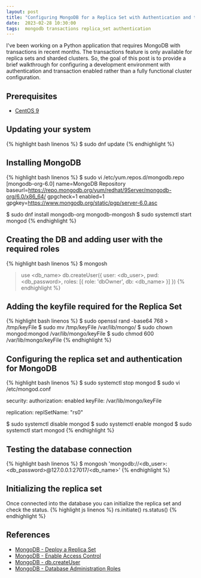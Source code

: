 ```yaml
---
layout: post
title: "Configuring MongoDB for a Replica Set with Authentication and transactions support"
date:  2023-02-28 10:30:00
tags:  mongodb transactions replica_set authentication 
---
```


I've been working on a Python application that requires MongoDB with transactions in recent months.
The transactions feature is only available for replica sets and sharded clusters. So, the goal of 
this post is to provide a brief walkthrough for configuring a development environment 
with authentication and transaction enabled  rather than a fully functional cluster configuration.

## Prerequisites

* [CentOS 9](https://centos.org/stream9/)

## Updating your system
{% highlight bash linenos %}
$ sudo dnf update
{% endhighlight %}

## Installing MongoDB
{% highlight bash linenos %}
$ sudo vi /etc/yum.repos.d/mongodb.repo
[mongodb-org-6.0] 
name=MongoDB Repository
baseurl=https://repo.mongodb.org/yum/redhat/9Server/mongodb-org/6.0/x86_64/
gpgcheck=1
enabled=1
gpgkey=https://www.mongodb.org/static/pgp/server-6.0.asc


$ sudo dnf install mongodb-org mongodb-mongosh
$ sudo systemctl start mongod
{% endhighlight %}

## Creating the DB and adding user with the required roles
{% highlight bash linenos %}
$ mongosh
> use <db_name>
> db.createUser({ user: <db_user>, pwd: <db_password>, roles: [{ role: 'dbOwner', db: <db_name> }] })
{% endhighlight %}

## Adding the keyfile required for the Replica Set
{% highlight bash linenos %}
$ sudo openssl rand -base64 768 >  /tmp/keyFile
$ sudo mv /tmp/keyFile /var/lib/mongo/
$ sudo chown mongod:mongod /var/lib/mongo/keyFile 
$ sudo chmod 600 /var/lib/mongo/keyFile
{% endhighlight %}

## Configuring the replica set and authentication for MongoDB
{% highlight bash linenos %}
$ sudo systemctl stop mongod
$ sudo vi /etc/mongod.conf

security:
  authorization: enabled
  keyFile: /var/lib/mongo/keyFile

replication:
  replSetName: "rs0"

$ sudo systemctl disable mongod
$ sudo systemctl enable mongod
$ sudo systemctl start mongod
{% endhighlight %}

## Testing the database connection
{% highlight bash linenos %}
$ mongosh 'mongodb://<db_user>:<db_password>@127.0.0.1:27017/<db_name>'
{% endhighlight %}

## Initializing the replica set
Once connected into the database you can initialize the replica set and check the status.
{% highlight js linenos %}
rs.initiate()
rs.status()
{% endhighlight %}

## References

* [MongoDB - Deploy a Replica Set](https://www.mongodb.com/docs/manual/tutorial/deploy-replica-set/)
* [MongoDB - Enable Access Control](https://www.mongodb.com/docs/manual/tutorial/enable-authentication/)
* [MongoDB - db.createUser](https://www.mongodb.com/docs/manual/reference/method/db.createUser/)
* [MongoDB - Database Administration Roles](https://www.mongodb.com/docs/manual/reference/built-in-roles/#database-administration-roles)
